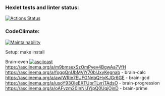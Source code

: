 ### Hexlet tests and linter status:
[![Actions Status](https://github.com/SergeevaEA/frontend-project-44/workflows/hexlet-check/badge.svg)](https://github.com/SergeevaEA/frontend-project-44/actions)
### CodeClimate:
[![Maintainability](https://api.codeclimate.com/v1/badges/81540f3f279cbcf5f6cc/maintainability)](https://codeclimate.com/github/SergeevaEA/frontend-project-44/maintainability)

Setup:
    make install



Brain-even
[![asciicast](https://asciinema.org/a/m9bmsexSzOmPyev4BgwAa7VfH.svg)](https://asciinema.org/a/m9bmsexSzOmPyev4BgwAa7VfH)
https://asciinema.org/a/m9bmsexSzOmPyev4BgwAa7VfH
https://asciinema.org/a/foggQnUbMViY70blJxyKegnab - brain-calc
https://asciinema.org/a/awlWRie7EUFGNnbQHyKJGr6GE - brain-gcd
https://asciinema.org/a/usoY93OleEXTUprTLvrjTAdsO - brain-progression
https://asciinema.org/a/oAFvzm20InNIJYjpQ0UqjOjnD - brain-prime